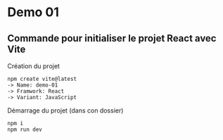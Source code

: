 # Demo 01

## Commande pour initialiser le projet React avec Vite
Création du projet
```
npm create vite@latest
-> Name: demo-01
-> Framwork: React
-> Variant: JavaScript 
```
Démarrage du projet (dans con dossier)
```
npm i
npm run dev
```